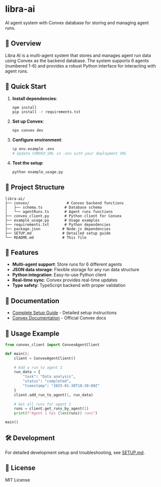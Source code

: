 # libra-ai

AI agent system with Convex database for storing and managing agent runs.

## 🎯 Overview

Libra AI is a multi-agent system that stores and manages agent run data using Convex as the backend database. The system supports 6 agents (numbered 1-6) and provides a robust Python interface for interacting with agent runs.

## 🚀 Quick Start

1. **Install dependencies**:
   ```bash
   npm install
   pip install -r requirements.txt
   ```

2. **Set up Convex**:
   ```bash
   npx convex dev
   ```

3. **Configure environment**:
   ```bash
   cp env.example .env
   # Update CONVEX_URL in .env with your deployment URL
   ```

4. **Test the setup**:
   ```bash
   python example_usage.py
   ```

## 📁 Project Structure

```
libra-ai/
├── convex/                 # Convex backend functions
│   ├── schema.ts          # Database schema
│   └── agentRuns.ts       # Agent runs functions
├── convex_client.py       # Python client for Convex
├── example_usage.py       # Usage examples
├── requirements.txt       # Python dependencies
├── package.json          # Node.js dependencies
├── SETUP.md              # Detailed setup guide
└── README.md             # This file
```

## 🔧 Features

- **Multi-agent support**: Store runs for 6 different agents
- **JSON data storage**: Flexible storage for any run data structure
- **Python integration**: Easy-to-use Python client
- **Real-time sync**: Convex provides real-time updates
- **Type safety**: TypeScript backend with proper validation

## 📖 Documentation

- [Complete Setup Guide](SETUP.md) - Detailed setup instructions
- [Convex Documentation](https://docs.convex.dev/) - Official Convex docs

## 🤝 Usage Example

```python
from convex_client import ConvexAgentClient

def main():
    client = ConvexAgentClient()
    
    # Add a run to agent 1
    run_data = {
        "task": "Data analysis",
        "status": "completed",
        "timestamp": "2025-01-30T10:30:00Z"
    }
    client.add_run_to_agent(1, run_data)
    
    # Get all runs for agent 1
    runs = client.get_runs_by_agent(1)
    print(f"Agent 1 has {len(runs)} runs")

main()
```

## 🛠️ Development

For detailed development setup and troubleshooting, see [SETUP.md](SETUP.md).

## 📄 License

MIT License
